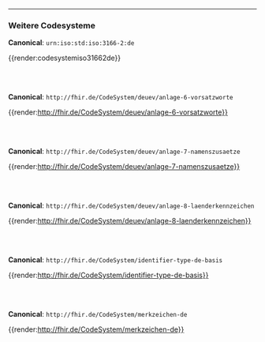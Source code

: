 ----
### Weitere Codesysteme

**Canonical**: ```urn:iso:std:iso:3166-2:de```

{{render:codesystemiso31662de}}

<br><br>

**Canonical**: ```http://fhir.de/CodeSystem/deuev/anlage-6-vorsatzworte```

{{render:http://fhir.de/CodeSystem/deuev/anlage-6-vorsatzworte}}

<br><br>

**Canonical**: ```http://fhir.de/CodeSystem/deuev/anlage-7-namenszusaetze```

{{render:http://fhir.de/CodeSystem/deuev/anlage-7-namenszusaetze}}

<br><br>

**Canonical**: ```http://fhir.de/CodeSystem/deuev/anlage-8-laenderkennzeichen```

{{render:http://fhir.de/CodeSystem/deuev/anlage-8-laenderkennzeichen}}

<br><br>

**Canonical**: ```http://fhir.de/CodeSystem/identifier-type-de-basis```

{{render:http://fhir.de/CodeSystem/identifier-type-de-basis}}

<br><br>

**Canonical**: ```http://fhir.de/CodeSystem/merkzeichen-de```

{{render:http://fhir.de/CodeSystem/merkzeichen-de}}

